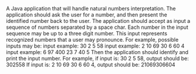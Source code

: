 A Java application that will handle natural numbers interpretation.
The application should ask the user for a number, and then present the identified number back to the user.
The application should accept as input a sequence of numbers separated by a space char. 
Each number in the input sequence may be up to a three digit number. 
This input represents recognized numbers that a user may pronounce. 
For example, possible inputs may be:
input example: 30 2 5 58
input example: 2 10 69 30 6 60 4
input example: 6 97 400 23 7 40 5
Then the application should identify and print the input number.
For example, if input is: 30 2 5 58, output should be: 302558
If input is: 2 10 69 30 6 60 4, output should be: 21069306604
